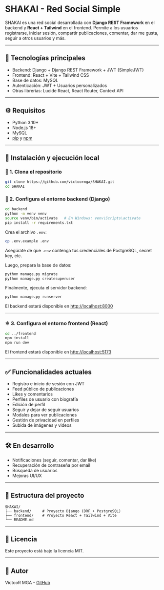 # SHAKAI - Red Social Simple

SHAKAI es una red social desarrollada con **Django REST Framework** en el backend y **React + Tailwind** en el frontend. Permite a los usuarios registrarse, iniciar sesión, compartir publicaciones, comentar, dar me gusta, seguir a otros usuarios y más.

---

## 🚀 Tecnologías principales

- Backend: Django + Django REST Framework + JWT (SimpleJWT)
- Frontend: React + Vite + Tailwind CSS
- Base de datos: MySQL
- Autenticación: JWT + Usuarios personalizados
- Otras librerías: Lucide React, React Router, Context API

---

## ⚙️ Requisitos

- Python 3.10+
- Node.js 18+
- MySQL
- [pip](https://pip.pypa.io/en/stable/installation/) y [npm](https://www.npmjs.com/get-npm)

---

## 🧪 Instalación y ejecución local

### 🔁 1. Clona el repositorio

```bash
git clone https://github.com/victoormga/SHAKAI.git
cd SHAKAI
```

### 🐍 2. Configura el entorno backend (Django)

```bash
cd backend
python -m venv venv
source venv/bin/activate   # En Windows: venv\Scripts\activate
pip install -r requirements.txt
```

Crea el archivo `.env`:

```bash
cp .env.example .env
```

Asegúrate de que `.env` contenga tus credenciales de PostgreSQL, secret key, etc.

Luego, prepara la base de datos:

```bash
python manage.py migrate
python manage.py createsuperuser
```

Finalmente, ejecuta el servidor backend:

```bash
python manage.py runserver
```

El backend estará disponible en [http://localhost:8000](http://localhost:8000)

---

### ⚛️ 3. Configura el entorno frontend (React)

```bash
cd ../frontend
npm install
npm run dev
```

El frontend estará disponible en [http://localhost:5173](http://localhost:5173)

---

## ✅ Funcionalidades actuales

- Registro e inicio de sesión con JWT
- Feed público de publicaciones
- Likes y comentarios
- Perfiles de usuario con biografía
- Edición de perfil
- Seguir y dejar de seguir usuarios
- Modales para ver publicaciones
- Gestión de privacidad en perfiles
- Subida de imágenes y videos

---

## 🛠️ En desarrollo

- Notificaciones (seguir, comentar, dar like)
- Recuperación de contraseña por email
- Búsqueda de usuarios
- Mejoras UI/UX

---

## 📁 Estructura del proyecto

```
SHAKAI/
├── backend/     # Proyecto Django (DRF + PostgreSQL)
├── frontend/    # Proyecto React + Tailwind + Vite
└── README.md
```

---

## 📜 Licencia

Este proyecto está bajo la licencia MIT.

---

## 👤 Autor

VictooR MGA - [GitHub](https://github.com/victoormga)
